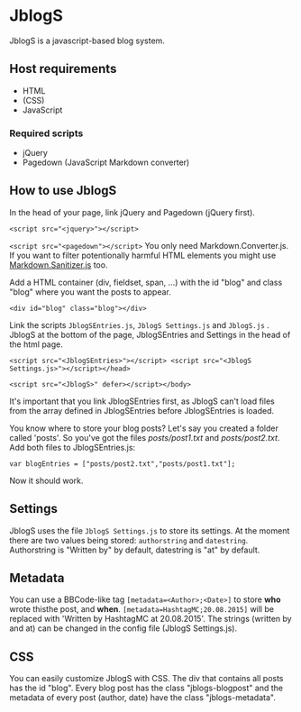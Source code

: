 # JblogS
JblogS is a javascript-based blog system.

## Host requirements

* HTML
* (CSS)
* JavaScript

### Required scripts

* jQuery
* Pagedown (JavaScript Markdown converter)

## How to use JblogS

In the head of your page, link jQuery and Pagedown (jQuery first).

`<script src="<jquery>"></script>`

`<script src="<pagedown"></script>` You only need Markdown.Converter.js. If you want to filter potentionally harmful HTML elements you might use [Markdown.Sanitizer.js](https://code.google.com/p/pagedown/wiki/PageDown#Markdown.Sanitizer.js "Markdown.Sanitizer.js") too.

Add a HTML container (div, fieldset, span, ...) with the id "blog" and class "blog" where you want the posts to appear.

`<div id="blog" class="blog"></div>`

Link the scripts `JblogSEntries.js`, `JblogS Settings.js` and `JblogS.js` . JblogS at the bottom of the page, JblogSEntries and Settings in the head of the html page.

`<script src="<JblogSEntries>"></script> <script src="<JblogS Settings.js>"></script></head>`

`<script src="<JblogS>" defer></script></body>`

It's important that you link JblogSEntries first, as JblogS can't load files from the array defined in JblogSEntries before JblogSEntries is loaded.

You know where to store your blog posts? Let's say you created a folder called 'posts'. So you've got the files _posts/post1.txt_ and _posts/post2.txt_. Add both files to JblogSEntries.js:

`var blogEntries = ["posts/post2.txt","posts/post1.txt"];`

Now it should work.

## Settings

JblogS uses the file `JblogS Settings.js` to store its settings. At the moment there are two values being stored: `authorstring` and `datestring`. Authorstring is "Written by" by default, datestring is "at" by default.

## Metadata

You can use a BBCode-like tag `[metadata=<Author>;<Date>]` to store __who__ wrote thisthe post, and __when__. `[metadata=HashtagMC;20.08.2015]` will be replaced with 'Written by HashtagMC at 20.08.2015'. The strings (written by and at) can be changed in the config file (JblogS Settings.js).

## CSS

You can easily customize JblogS with CSS. The div that contains all posts has the id "blog". Every blog post has the class "jblogs-blogpost" and the metadata of every post (author, date) have the class "jblogs-metadata".
